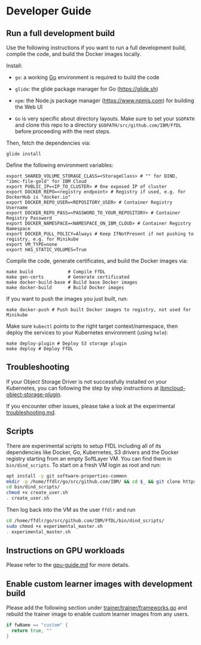 # Developer Guide

## Run a full development build

Use the following instructions if you want to run a full development build, compile the code, and build the
Docker images locally.

Install:

* `go`: a working [Go](https://golang.org/) environment is required to build the code

* `glide`: the glide package manager for Go (https://glide.sh)

* `npm`: the Node.js package manager (https://www.npmjs.com) for building the Web UI

* `Go` is very specific about directory layouts. Make sure to set your `$GOPATH` and clone this repo to a directory
`$GOPATH/src/github.com/IBM/FfDL` before proceeding with the next steps.

Then, fetch the dependencies via:
```shell
glide install
```

Define the following environment variables:
```shell
export SHARED_VOLUME_STORAGE_CLASS=<StorageClass> # "" for DIND, "ibmc-file-gold" for IBM Cloud
export PUBLIC_IP=<IP_TO_CLUSTER> # One exposed IP of cluster
export DOCKER_REPO=<registry endpoint> # Registry if used, e.g. for DockerHub is "docker.io"
export DOCKER_REPO_USER=<REPOSITORY_USER> # Container Registry Username
export DOCKER_REPO_PASS=<PASSWORD_TO_YOUR_REPOSITORY> # Container Registry Password
export DOCKER_NAMESPACE=<NAMESPACE_ON_IBM_CLOUD> # Container Registry Namespace
export DOCKER_PULL_POLICY=Always # Keep IfNotPresent if not pushing to registry, e.g. for Minikube
export VM_TYPE=none
export HAS_STATIC_VOLUMES=True
```

Compile the code, generate certificates, and build the Docker images via:
```shell
make build             # Compile FfDL
make gen-certs         # Generate certificated
make docker-build-base # Build base Docker images
make docker-build      # Build Docker images
```

If you want to push the images you just built, run:
```shell
make docker-push # Push built Docker images to registry, not used for Minikube
```

Make sure `kubectl` points to the right target context/namespace, then deploy the services to your Kubernetes
environment (using `helm`):
```shell
make deploy-plugin # Deploy S3 storage plugin
make deploy # Deploy FfDL
```

## Troubleshooting
If your Object Storage Driver is not successfully installed on your Kubernetes, you can following the step by step instructions at [ibmcloud-object-storage-plugin](https://github.com/IBM/ibmcloud-object-storage-plugin).

If you encounter other issues, please take a look at the experimental [troubleshooting.md](./troubleshooting.md).


## Scripts
There are experimental scripts to setup FfDL including all of its dependencies like Docker, Go, Kubernetes, S3 drivers and the Docker registry starting from an empty SoftLayer VM.
You can find them in `bin/dind_scripts`. To start on a fresh VM login as root and run:
```bash
apt install -y git software-properties-common
mkdir -p /home/ffdlr/go/src/github.com/IBM/ && cd $_ && git clone https://github.com/IBM/FfDL.git && cd FfDL
cd bin/dind_scripts/
chmod +x create_user.sh
. create_user.sh
```
Then log back into the VM as the user `ffdlr` and run
```bash
cd /home/ffdlr/go/src/github.com/IBM/FfDL/bin/dind_scripts/
sudo chmod +x experimental_master.sh
. experimental_master.sh
```

## Instructions on GPU workloads

Please refer to the [gpu-guide.md](gpu-guide.md) for more details.

## Enable custom learner images with development build

Please add the following section under [trainer/trainer/frameworks.go](../trainer/trainer/frameworks.go#L42) and rebuild the trainer image to enable custom learner images from any users.

``` go
if fwName == "custom" {
  return true, ""
}
```
